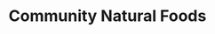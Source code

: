 ---
title: "Community Natural Foods"
url: /calgary/community-natural-foods-crowfoot-crescent-nw/
shop: greengrocer
---